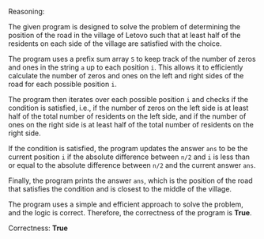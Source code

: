 Reasoning:

The given program is designed to solve the problem of determining the position of the road in the village of Letovo such that at least half of the residents on each side of the village are satisfied with the choice.

The program uses a prefix sum array `S` to keep track of the number of zeros and ones in the string `a` up to each position `i`. This allows it to efficiently calculate the number of zeros and ones on the left and right sides of the road for each possible position `i`.

The program then iterates over each possible position `i` and checks if the condition is satisfied, i.e., if the number of zeros on the left side is at least half of the total number of residents on the left side, and if the number of ones on the right side is at least half of the total number of residents on the right side.

If the condition is satisfied, the program updates the answer `ans` to be the current position `i` if the absolute difference between `n/2` and `i` is less than or equal to the absolute difference between `n/2` and the current answer `ans`.

Finally, the program prints the answer `ans`, which is the position of the road that satisfies the condition and is closest to the middle of the village.

The program uses a simple and efficient approach to solve the problem, and the logic is correct. Therefore, the correctness of the program is **True**.

Correctness: **True**